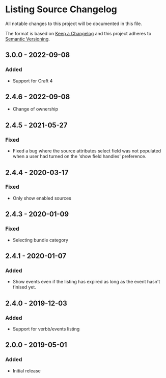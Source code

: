 # Listing Source Changelog

All notable changes to this project will be documented in this file.

The format is based on [Keep a Changelog](http://keepachangelog.com/) and this project adheres to [Semantic Versioning](http://semver.org/).

## 3.0.0 - 2022-09-08

### Added
- Support for Craft 4

## 2.4.6 - 2022-09-08
- Change of ownership

## 2.4.5 - 2021-05-27

### Fixed
- Fixed a bug where the source attributes select field was not populated when a user had turned on the 'show field handles' preference.

## 2.4.4 - 2020-03-17

### Fixed
- Only show enabled sources

## 2.4.3 - 2020-01-09

### Fixed

- Selecting bundle category

## 2.4.1 - 2020-01-07

### Added

- Show events even if the listing has expired as long as the event hasn't finised yet.

## 2.4.0 - 2019-12-03

### Added

- Support for verbb/events listing

## 2.0.0 - 2019-05-01

### Added

- Initial release
